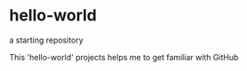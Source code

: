 # hello-world
a starting repository

This 'hello-world' projects helps me to get familiar with GitHub

